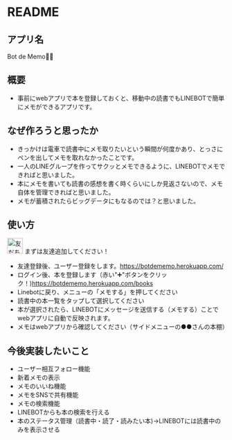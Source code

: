 # README

## アプリ名
Bot de Memo📖📱

## 概要
- 事前にwebアプリで本を登録しておくと、移動中の読書でもLINEBOTで簡単にメモができるアプリです。

## なぜ作ろうと思ったか
- きっかけは電車で読書中にメモ取りたいという瞬間が何度かあり、とっさにペンを出してメモを取れなかったことです。
- 一人のLINEグループを作ってサクッとメモできるように、LINEBOTでメモできればと思いました。
- 本にメモを書いても読書の感想を書く時くらいにしか見返さないので、メモ自体を管理できればと思いました。
- メモが蓄積されたらビッグデータにもなるのでは？と思いました。

## 使い方
<a href="https://line.me/R/ti/p/%40bit9077z"><img height="36" border="0" alt="友だち追加" src="https://scdn.line-apps.com/n/line_add_friends/btn/ja.png"></a>
まずは友達追加してください！

- 友達登録後、ユーザー登録をします。https://botdememo.herokuapp.com/
- ログイン後、本を登録します（赤い"➕"ボタンをクリック！)https://botdememo.herokuapp.com/books
- Linebotに戻り、メニューの「メモする」を押してください
- 読書中の本一覧をタップして選択してください
- 本が選択されたら、LINEBOTにメッセージを送信する（メモする）ことでwebアプリに自動で反映されます。
- メモはwebアプリから確認してください（サイドメニューの●●さんの本棚）

## 今後実装したいこと
- ユーザー相互フォロー機能
- 新着メモの表示
- メモのいいね機能
- メモをSNSで共有機能
- メモの検索機能
- LINEBOTからも本の検索を行える
- 本のステータス管理（読書中・読了・読みたい本)→LINEBOTには読書中のみを表示させる


